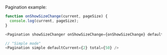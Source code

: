 Pagination example:

```js
function onShowSizeChange(current, pageSize) {
  console.log(current, pageSize);
}

<Pagination showSizeChanger onShowSizeChange={onShowSizeChange} defaultCurrent={3} total={500} />
```

```js
// "Simple mode"
<Pagination simple defaultCurrent={2} total={50} />
```



